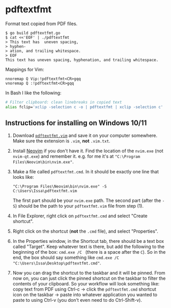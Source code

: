 # pdftextfmt

Format text copied from PDF files.

    $ go build pdftextfmt.go
    $ cat <<'EOF' | ./pdftextfmt
    > This text has  uneven spacing,
    > hyphen-
    > ation, and trailing whitespace.  
    > EOF
    This text has uneven spacing, hyphenation, and trailing whitespace.

Mappings for Vim:

    nnoremap Q Vip:!pdftextfmt<CR>gqq
    vnoremap Q :!pdftextfmt<CR>gqq

In Bash I like the following:

```bash
# Filter clipboard: clean linebreaks in copied text
alias fclip='xclip -selection c -o | pdftextfmt | xclip -selection c'
```

## Instructions for installing on Windows 10/11

1. Download [`pdftextfmt.vim`](https://raw.githubusercontent.com/riceissa/pdftextfmt/master/pdftextfmt.vim) and save it on your computer somewhere. Make sure the extension is `.vim`, **not** `.vim.txt`.
2. Install [Neovim](https://github.com/neovim/neovim/blob/master/INSTALL.md) if you don't have it. Find the location of the `nvim.exe` (not `nvim-qt.exe`) and remember it. e.g. for me it's at `"C:\Program Files\Neovim\bin\nvim.exe"`.
3. Make a file called `pdftextfmt.cmd`. In it should be exactly one line that looks like:

   ```
   "C:\Program Files\Neovim\bin\nvim.exe" -S C:\Users\Issa\pdftextfmt.vim
   ```

   The first part should be your `nvim.exe` path. The second part (after the `-S`) should be the path to your `pdftextfmt.vim` file from step (1).

4. In File Explorer, right click on `pdftextfmt.cmd` and select "Create shortcut".
5. Right click on the shortcut (**not** the `.cmd` file), and select "Properties".
6. In the Properties window, in the Shortcut tab, there should be a text box called "Target". Keep whatever text is there, but add the following to the beginning of the box: `cmd.exe /C ` (there is a space after the `C`). So in the end, the box should say something like `cmd.exe /C "C:\Users\Issa\Desktop\pdftextfmt.cmd"`.
7. Now you can drag the shortcut to the taskbar and it will be pinned. From now on, you can just click the pinned shortcut on the taskbar to filter the contents of your clipboard. So your workflow will look something like: copy text from PDF using Ctrl-c → click the `pdftextfmt.cmd` shortcut icon on the taskbar → paste into whatever application you wanted to paste to using Ctrl-v (you don't even need to do Ctrl-Shift-v).
